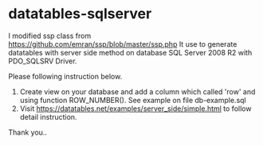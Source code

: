# datatables-sqlserver
I modified ssp class from https://github.com/emran/ssp/blob/master/ssp.php 
It use to generate datatables with server side method on database SQL Server 2008 R2 with PDO_SQLSRV Driver.

Please following instruction below.
1. Create view on your database and add a column which called 'row' and using function ROW_NUMBER(). See example on file db-example.sql
2. Visit https://datatables.net/examples/server_side/simple.html to follow detail instruction.

Thank you..
